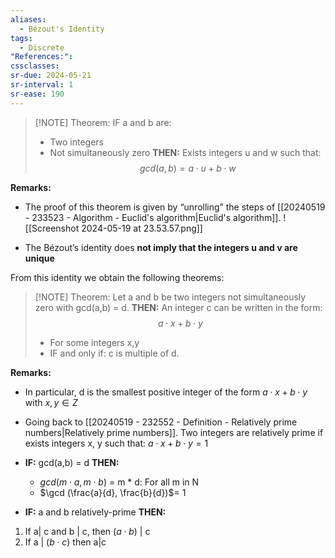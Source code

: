 ```yaml
---
aliases:
  - Bézout's Identity
tags:
  - Discrete
"References:": 
cssclasses: 
sr-due: 2024-05-21
sr-interval: 1
sr-ease: 190
---
```



> [!NOTE] Theorem:
> IF a and b are: 
> + Two integers
> + Not simultaneously zero
> **THEN:**
> Exists integers u and w such that: 
> $$ 
> gcd(a,b)= a \cdot u + b\cdot w
> $$

**Remarks:**
+ The proof of this theorem is given by “unrolling” the steps of [[20240519 - 233523 - Algorithm - Euclid's algorithm|Euclid's algorithm]]. 
![[Screenshot 2024-05-19 at 23.53.57.png]]

+ The Bézout’s identity does **not imply that the integers u and v are unique**

From this identity we obtain the following theorems: 

> [!NOTE] Theorem: 
> Let a and b be two integers not simultaneously zero with gcd(a,b) = d. 
> **THEN:**
> An integer c can be written in the form: $$a\cdot x + b\cdot y $$
> + For some integers x,y
> + IF and only if: c is multiple of d.

**Remarks:**
+ In particular, d is the smallest positive integer of the form $a \cdot x + b \cdot y$ with $x,y \in Z$

+ Going back to [[20240519 - 232552 - Definition - Relatively prime numbers|Relatively prime numbers]]. Two integers are relatively prime if exists integers x, y such that: $a \cdot x + b \cdot y = 1$

+ **IF:** gcd(a,b) = d **THEN:** 
	+ $gcd(m \cdot a , m \cdot b)$ = m * d: For all m in N
	+ $\gcd (\frac{a}{d}, \frac{b}{d})$= 1

+ **IF:** a and b relatively-prime **THEN:** 
1. If a| c and b | c, then $(a\cdot b)$ | c
2. If a | $(b \cdot c)$ then a|c


